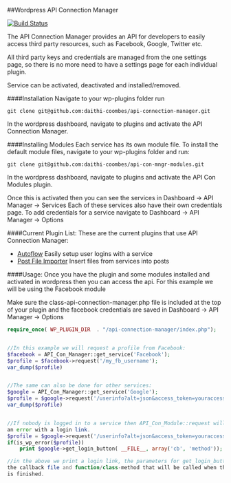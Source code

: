 ##Wordpress API Connection Manager

[![Build Status](http://david-coombes.com:8080/jenkins/buildStatus/icon?job=API-Connection-Manager-v1.0)](http://david-coombes.com:8080/jenkins/job/API-Connection-Manager-v1.0/)

The API Connection Manager provides an API for developers to easily access 
third party resources, such as Facebook, Google, Twitter etc.

All third party keys and credentials are managed from the one settings page, so
there is no more need to have a settings page for each individual plugin.

Service can be activated, deactivated and installed/removed.


####Installation
Navigate to your wp-plugins folder run
```
git clone git@github.com:daithi-coombes/api-connection-manager.git
```
In the wordpress dashboard, navigate to plugins and activate the API
Connection Manager.


####Installing Modules
Each service has its own module file. To install the default module files,
navigate to your wp-plugins folder and run:
```
git clone git@github.com:daithi-coombes/api-con-mngr-modules.git
```
In the wordpress dashboard, navigate to plugins and activate the API Con Modules
plugin.

Once this is activated then you can see the services in Dashboard -> API Manager
-> Services Each of these services also have their own credentials page. To
add credentials for a service navigate to Dashboard -> API Manager -> Options


####Current Plugin List:
These are the current plugins that use API Connection Manager:
 - [Autoflow](https://github.com/daithi-coombes/autoflow) Easily setup user
 logins with a service
 - [Post File Importer](https://github.com/daithi-coombes/post-file-importer) Insert 
 files from services into posts


####Usage:
Once you have the plugin and some modules installed and activated in wordpress
then you can access the api. For this example we will be using the Facebook
module

Make sure the class-api-connection-manager.php file is included at the top of 
your plugin and the facebook credentials are saved in Dashboard -> API Manager
-> Options

```php
require_once( WP_PLUGIN_DIR  . "/api-connection-manager/index.php");


//In this example we will request a profile from Facebook:
$facebook = API_Con_Manager::get_service('Facebook');
$profile = $facebook->request('/my_fb_username');
var_dump($profile)


//The same can also be done for other services:
$google = API_Con_Manager::get_service('Google');
$profile = $google->request('/userinfo?alt=json&access_token=youraccess_token')
var_dump($profile)


//If nobody is logged in to a service then API_Con_Module::request will return 
an error with a login link.
$profile = $google->request('/userinfo?alt=json&access_token=youraccess_token')
if(is_wp_error($profile))
	print $google->get_login_button( __FILE__, array('cb', 'method'));

//in the above we print a login link, the parameters for get_login_button are
the callback file and function/class-method that will be called when the login
is finished.
```